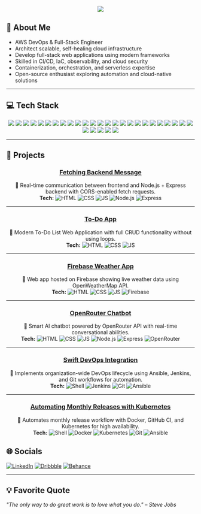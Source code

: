 <p align="center">
  <img src="https://readme-typing-svg.demolab.com?font=Fira+Code&size=24&pause=1000&color=00FF00&center=true&vCenter=true&width=700&lines=Hello+Tech+Visionaries!;I+am+Tripti+Singh;AWS+DevOps+%26+Full-Stack+Engineer" />
</p>

## 💫 About Me

* AWS DevOps & Full-Stack Engineer
* Architect scalable, self-healing cloud infrastructure
* Develop full-stack web applications using modern frameworks
* Skilled in CI/CD, IaC, observability, and cloud security
* Containerization, orchestration, and serverless expertise
* Open-source enthusiast exploring automation and cloud-native solutions

---

## 💻 Tech Stack

<p align="center">
<!-- Backend / DevOps --> <img src="https://img.shields.io/badge/Shell_Script-%2312100E.svg?style=for-the-badge&logo=gnu-bash&logoColor=white" /> <img src="https://img.shields.io/badge/Python-%2314354C.svg?style=for-the-badge&logo=python&logoColor=white" /> <img src="https://img.shields.io/badge/AWS-%23FF9900.svg?style=for-the-badge&logo=amazon-aws&logoColor=white" /> <img src="https://img.shields.io/badge/Jenkins-%23D24939.svg?style=for-the-badge&logo=jenkins&logoColor=white" /> <img src="https://img.shields.io/badge/GitLab_CI-%23FC6D26.svg?style=for-the-badge&logo=gitlab&logoColor=white" /> <img src="https://img.shields.io/badge/Git-%23F05032.svg?style=for-the-badge&logo=git&logoColor=white" /> <img src="https://img.shields.io/badge/GitHub_Actions-%232088FF.svg?style=for-the-badge&logo=github-actions&logoColor=white" /> <!-- Cloud & Infra --> <img src="https://img.shields.io/badge/Docker-%230db7ed.svg?style=for-the-badge&logo=docker&logoColor=white" /> <img src="https://img.shields.io/badge/Kubernetes-%23326CE5.svg?style=for-the-badge&logo=kubernetes&logoColor=white" /> <img src="https://img.shields.io/badge/Terraform-%237B42BC.svg?style=for-the-badge&logo=terraform&logoColor=white" /> <img src="https://img.shields.io/badge/Ansible-%23EE0000.svg?style=for-the-badge&logo=ansible&logoColor=white" /> <!-- AWS Services --> <img src="https://img.shields.io/badge/EC2-%230072C6.svg?style=for-the-badge&logo=amazonaws&logoColor=white" /> <img src="https://img.shields.io/badge/S3-%239C9C9C.svg?style=for-the-badge&logo=amazonaws&logoColor=white" /> <img src="https://img.shields.io/badge/RDS-%23007DBC.svg?style=for-the-badge&logo=amazonaws&logoColor=white" /> <img src="https://img.shields.io/badge/Lambda-%23FF9900.svg?style=for-the-badge&logo=awslambda&logoColor=white" /> <img src="https://img.shields.io/badge/IAM-%230079C1.svg?style=for-the-badge&logo=amazonaws&logoColor=white" /> <img src="https://img.shields.io/badge/CloudFormation-%23D34E00.svg?style=for-the-badge&logo=amazonaws&logoColor=white" /> <img src="https://img.shields.io/badge/CloudWatch-%23232F3E.svg?style=for-the-badge&logo=amazonaws&logoColor=white" /> <!-- Networking & CDN --> <img src="https://img.shields.io/badge/Route_53-%233B82F6.svg?style=for-the-badge&logo=amazonaws&logoColor=white" /> <img src="https://img.shields.io/badge/API_Gateway-%23232F3E.svg?style=for-the-badge&logo=amazonaws&logoColor=white" /> <img src="https://img.shields.io/badge/CloudFront-%23FF9900.svg?style=for-the-badge&logo=amazonaws&logoColor=white" /> <!-- Full-Stack Web --> <img src="https://img.shields.io/badge/HTML5-%23E34F26.svg?style=for-the-badge&logo=html5&logoColor=white" /> <img src="https://img.shields.io/badge/CSS3-%231572B6.svg?style=for-the-badge&logo=css3&logoColor=white" /> <img src="https://img.shields.io/badge/JavaScript-%23F7DF1E.svg?style=for-the-badge&logo=javascript&logoColor=black" /> <img src="https://img.shields.io/badge/Node.js-%23339933.svg?style=for-the-badge&logo=node.js&logoColor=white" /> <img src="https://img.shields.io/badge/Express-%23000000.svg?style=for-the-badge&logo=express&logoColor=white" /> <img src="https://img.shields.io/badge/React-%2361DAFB.svg?style=for-the-badge&logo=react&logoColor=black" /> <img src="https://img.shields.io/badge/Next.js-%23000000.svg?style=for-the-badge&logo=next.js&logoColor=white" /> <img src="https://img.shields.io/badge/Firebase-%23FFCA28.svg?style=for-the-badge&logo=firebase&logoColor=black" /> <img src="https://img.shields.io/badge/MongoDB-%2347A248.svg?style=for-the-badge&logo=mongodb&logoColor=white" /> </p>

---

## 🚀 Projects

<div align="center">

### [Fetching Backend Message](https://github.com/Trptisingh/Fetching-Backend-Message.git)
📌 Real-time communication between frontend and Node.js + Express backend with CORS-enabled fetch requests.  
**Tech:** ![HTML](https://img.shields.io/badge/HTML5-E34F26?style=for-the-badge&logo=html5&logoColor=white) ![CSS](https://img.shields.io/badge/CSS3-1572B6?style=for-the-badge&logo=css3&logoColor=white) ![JS](https://img.shields.io/badge/JS-F7DF1E?style=for-the-badge&logo=javascript&logoColor=black) ![Node.js](https://img.shields.io/badge/Node.js-339933?style=for-the-badge&logo=node.js&logoColor=white) ![Express](https://img.shields.io/badge/Express-000000?style=for-the-badge&logo=express&logoColor=white)

---

### [To-Do App](https://github.com/Trptisingh/To-Do-App.git)
📌 Modern To-Do List Web Application with full CRUD functionality without using loops.  
**Tech:** ![HTML](https://img.shields.io/badge/HTML5-E34F26?style=for-the-badge&logo=html5&logoColor=white) ![CSS](https://img.shields.io/badge/CSS3-1572B6?style=for-the-badge&logo=css3&logoColor=white) ![JS](https://img.shields.io/badge/JS-F7DF1E?style=for-the-badge&logo=javascript&logoColor=black)

---

### [Firebase Weather App](https://github.com/Trptisingh/Firebase-Weather-App.git)
📌 Web app hosted on Firebase showing live weather data using OpenWeatherMap API.  
**Tech:** ![HTML](https://img.shields.io/badge/HTML5-E34F26?style=for-the-badge&logo=html5&logoColor=white) ![CSS](https://img.shields.io/badge/CSS3-1572B6?style=for-the-badge&logo=css3&logoColor=white) ![JS](https://img.shields.io/badge/JS-F7DF1E?style=for-the-badge&logo=javascript&logoColor=black) ![Firebase](https://img.shields.io/badge/Firebase-FFCA28?style=for-the-badge&logo=firebase&logoColor=white)

---

### [OpenRouter Chatbot](https://github.com/Trptisingh/OpenRouterChatbot.githttps://github.com/Trptisingh/OpenRouterChatbot.git)
📌 Smart AI chatbot powered by OpenRouter API with real-time conversational abilities.  
**Tech:** ![HTML](https://img.shields.io/badge/HTML5-E34F26?style=for-the-badge&logo=html5&logoColor=white) ![CSS](https://img.shields.io/badge/CSS3-1572B6?style=for-the-badge&logo=css3&logoColor=white) ![JS](https://img.shields.io/badge/JS-F7DF1E?style=for-the-badge&logo=javascript&logoColor=black) ![Node.js](https://img.shields.io/badge/Node.js-339933?style=for-the-badge&logo=node.js&logoColor=white) ![Express](https://img.shields.io/badge/Express-000000?style=for-the-badge&logo=express&logoColor=white) ![OpenRouter](https://img.shields.io/badge/OpenRouter-000000?style=for-the-badge&logo=google&logoColor=white)

---

### [Swift DevOps Integration](https://github.com/Trptisingh/Swift_DevOps_Integration.git)
📌 Implements organization-wide DevOps lifecycle using Ansible, Jenkins, and Git workflows for automation.  
**Tech:** ![Shell](https://img.shields.io/badge/Shell_Script-12100E?style=for-the-badge&logo=gnu-bash&logoColor=white) ![Jenkins](https://img.shields.io/badge/Jenkins-D24939?style=for-the-badge&logo=jenkins&logoColor=white) ![Git](https://img.shields.io/badge/Git-F05032?style=for-the-badge&logo=git&logoColor=white) ![Ansible](https://img.shields.io/badge/Ansible-EE0000?style=for-the-badge&logo=ansible&logoColor=white)

---

### [Automating Monthly Releases with Kubernetes](https://github.com/Trptisingh/Automating_Monthly_Releases_with_Kubernetes_Integration.git)
📌 Automates monthly release workflow with Docker, GitHub CI, and Kubernetes for high availability.  
**Tech:** ![Shell](https://img.shields.io/badge/Shell_Script-12100E?style=for-the-badge&logo=gnu-bash&logoColor=white) ![Docker](https://img.shields.io/badge/Docker-0db7ed?style=for-the-badge&logo=docker&logoColor=white) ![Kubernetes](https://img.shields.io/badge/Kubernetes-326CE5?style=for-the-badge&logo=kubernetes&logoColor=white) ![Git](https://img.shields.io/badge/Git-F05032?style=for-the-badge&logo=git&logoColor=white) ![Ansible](https://img.shields.io/badge/Ansible-EE0000?style=for-the-badge&logo=ansible&logoColor=white)

</div>



## 🌐 Socials
[![LinkedIn](https://img.shields.io/badge/LinkedIn-%230077B5.svg?style=for-the-badge&logo=linkedin&logoColor=white)](https://www.linkedin.com/in/-triptisingh/)
[![Dribbble](https://img.shields.io/badge/Dribbble-%23EA4C89.svg?style=for-the-badge&logo=dribbble&logoColor=white)](https://dribbble.com/tripti_singh)
[![Behance](https://img.shields.io/badge/Behance-%230057FF.svg?style=for-the-badge&logo=behance&logoColor=white)](https://www.behance.net/triptisingh35)


---

## 💡 Favorite Quote

*"The only way to do great work is to love what you do." – Steve Jobs*

